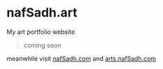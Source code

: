# nafSadh.art
My art portfolio website 

> coming soon

meanwhile visit [nafSadh.com](http://nafSadh.com) and [arts.nafSadh.com](http://arts.nafSadh.com) 
